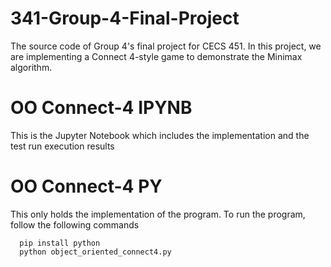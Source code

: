 # 341-Group-4-Final-Project
The source code of Group 4's final project for CECS 451. In this project, we are implementing a Connect 4-style game to demonstrate the Minimax algorithm.

# OO Connect-4 IPYNB
  This is the Jupyter Notebook which includes the implementation and the test run execution results

# OO Connect-4 PY
  This only holds the implementation of the program. To run the program, follow the following commands
    
      pip install python
      python object_oriented_connect4.py
